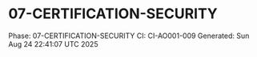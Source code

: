 # 07-CERTIFICATION-SECURITY
Phase: 07-CERTIFICATION-SECURITY
CI: CI-AO001-009
Generated: Sun Aug 24 22:41:07 UTC 2025

